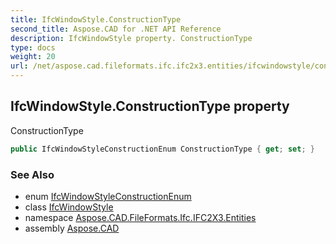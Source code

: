 ```yaml
---
title: IfcWindowStyle.ConstructionType
second_title: Aspose.CAD for .NET API Reference
description: IfcWindowStyle property. ConstructionType
type: docs
weight: 20
url: /net/aspose.cad.fileformats.ifc.ifc2x3.entities/ifcwindowstyle/constructiontype/
---
```

## IfcWindowStyle.ConstructionType property

ConstructionType

```csharp
public IfcWindowStyleConstructionEnum ConstructionType { get; set; }
```

### See Also

* enum [IfcWindowStyleConstructionEnum](../../../aspose.cad.fileformats.ifc.ifc2x3.types/ifcwindowstyleconstructionenum/)
* class [IfcWindowStyle](../)
* namespace [Aspose.CAD.FileFormats.Ifc.IFC2X3.Entities](../../ifcwindowstyle/)
* assembly [Aspose.CAD](../../../)


